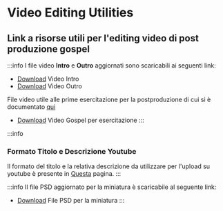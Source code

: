 # Video Editing Utilities
## Link a risorse utili per l'editing video di post produzione gospel

:::info
I file video **Intro** e **Outro** aggiornati sono scaricabili ai seguenti link:

- [Download](https://drive.google.com/file/d/17PCYHcMPS_BSZIAjNAyM5fjpmdFJJnxn/view?usp=sharing)  Video Intro
- [Download](https://drive.google.com/file/d/1AS8qJqhJUM9xyVLIp0cesjsp1daMlzC0/view?usp=drive_link)  Video Outro 


File video utile alle prime esercitazione per la postproduzione di cui si è documentato [qui](../PostProduzione/Post%20Produzione.md)
- [Download](https://drive.google.com/file/d/1gRXDwjzvID5XiZttSvftzdnPa-lYDrfu/view?usp=share_link)  Video Gospel per esercitazione 
:::

:::info
### Formato Titolo e Descrizione Youtube
Il formato del titolo e la relativa descrizione da utilizzare per l'upload su youtube è presente in [Questa](../Utilit%C3%A0/Titolo%20e%20Descrizione%20YouTube.md) pagina.
:::

:::info
Il file PSD  aggiornato per la miniatura è scaricabile al seguente link:

- [Download](https://drive.google.com/drive/folders/1zdrups0Sn5FA9plyd3HclC6FRB7YJRfQ?usp=share_link)  File PSD per la miniatura
:::
